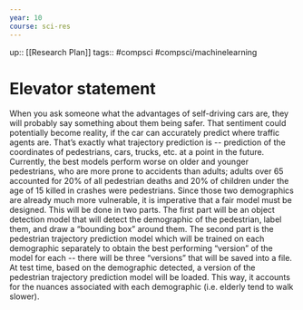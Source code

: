 ```yaml
---
year: 10
course: sci-res
---
```

up:: [[Research Plan]]
tags:: #compsci #compsci/machinelearning 

# Elevator statement

When you ask someone what the advantages of self-driving cars are, they will probably say something about them being safer. That sentiment could potentially become reality, if the car can accurately predict where traffic agents are. That’s exactly what trajectory prediction is -- prediction of the coordinates of pedestrians, cars, trucks, etc. at a point in the future. Currently, the best models perform worse on older and younger pedestrians, who are more prone to accidents than adults; adults over 65 accounted for 20% of all pedestrian deaths and 20% of children under the age of 15 killed in crashes were pedestrians. Since those two demographics are already much more vulnerable, it is imperative that a fair model must be designed. This will be done in two parts. The first part will be an object detection model that will detect the demographic of the pedestrian, label them, and draw a “bounding box” around them. The second part is the pedestrian trajectory prediction model which will be trained on each demographic separately to obtain the best performing “version” of the model for each -- there will be three “versions” that will be saved into a file. At test time, based on the demographic detected, a version of the pedestrian trajectory prediction model will be loaded. This way, it accounts for the nuances associated with each demographic (i.e. elderly tend to walk slower).